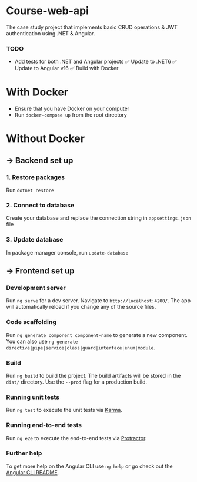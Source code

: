 # Course-web-api
The case study project that implements basic CRUD operations &amp; JWT authentication using .NET &amp; Angular.
### TODO
+ Add tests for both .NET and Angular projects
✅ Update to .NET6
✅ Update to Angular v16
✅ Build with Docker

# With Docker
+ Ensure that you have Docker on your computer
+ Run ```docker-compose up``` from the root directory

# Without Docker
## -> Backend set up

### 1. Restore packages
Run ``` dotnet restore ```

### 2. Connect to database
Create your database and replace the connection string in ```appsettings.json``` file

### 3. Update database
In package manager console, run ```update-database```

## -> Frontend set up

### Development server

Run `ng serve` for a dev server. Navigate to `http://localhost:4200/`. The app will automatically reload if you change any of the source files.

### Code scaffolding

Run `ng generate component component-name` to generate a new component. You can also use `ng generate directive|pipe|service|class|guard|interface|enum|module`.

### Build

Run `ng build` to build the project. The build artifacts will be stored in the `dist/` directory. Use the `--prod` flag for a production build.

### Running unit tests

Run `ng test` to execute the unit tests via [Karma](https://karma-runner.github.io).

### Running end-to-end tests

Run `ng e2e` to execute the end-to-end tests via [Protractor](http://www.protractortest.org/).

### Further help

To get more help on the Angular CLI use `ng help` or go check out the [Angular CLI README](https://github.com/angular/angular-cli/blob/master/README.md).
